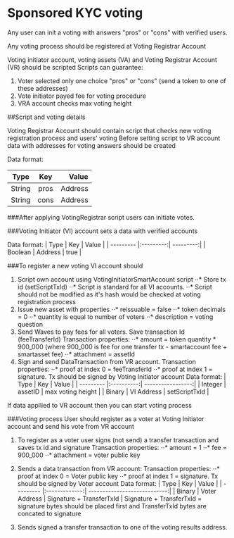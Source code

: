 # Sponsored KYC voting


Any user can init a voting with answers "pros" or "cons" with verified users.

Any voting process should be registered at Voting Registrar Account 

Voting initiator account, voting assets (VA) and Voting Registrar Account (VR) should be scripted
Scripts can guarantee:
1. Voter selected only one choice "pros" or "cons" (send a token to one of these addresses)
2. Vote initiator payed fee for voting procedure
3. VRA account checks max voting height
  
  
##Script and voting details

Voting Registrar Account should contain script that checks new voting registration process and users' voting
Before setting script to VR account data with addresses for voting answers should be created

Data format:  

| Type      | Key      | Value     |
| --------- |:--------:| ---------:|
| String    | pros     |  Address  |
| String    | cons     |  Address  |

###After applying VotingRegistrar script users can initiate votes.

###Voting Initiator (VI) account sets a data with verified accounts

Data format:
| Type      | Key       | Value     |
| --------- |:---------:| ---------:|
| Boolean   | Address   |  true     |

###To register a new voting VI account should
1. Script own account using VotingInitiatorSmartAccount script
⋅⋅* Store tx id (setScriptTxId)
⋅⋅* Script is standard for all VI accounts.
⋅⋅* Script should not be modified as it's hash would be checked at voting registration process
2. Issue new asset with properties
⋅⋅* reissuable  = false
⋅⋅* token decimals = 0
⋅⋅* quantity is equal to number of voters
⋅⋅* description = voting question
3. Send Waves to pay fees for all voters. Save transaction Id (feeTransferId) 
Transaction properties:
⋅⋅* amount = token quantity * 900_000 (where 900_000 is fee for one transfer tx - smartaccount fee + smartasset fee)
⋅⋅* attachment = assetId 
4. Sign and send DataTransaction from VR account.
Transaction properties:
⋅⋅* proof at index 0 = feeTransferId
⋅⋅* proof at index 1 = signature. Tx should be signed by Voting Initiator account
Data format:
| Type      | Key        | Value             |
| --------- |:----------:| -----------------:|
| Integer   | assetID    | max voting height |
| Binary    | VI Address | setScriptTxId     |

If data appllied to VR account then you can start voting process

###Voting process
User should register as a voter at Voting Initiator account and send his vote from VR account
1. To register as a voter user signs (not send) a transfer transaction and saves tx id and signature
Transaction properties:
⋅⋅* amount = 1
⋅⋅* fee = 900_000
⋅⋅* attachment = voter public key
2. Sends a data transaction from VR account:
Transaction properties:
⋅⋅* proof at index 0 = Voter public key
⋅⋅* proof at index 1 = signature. Tx should be signed by Voter account 
Data format:
| Type      | Key           | Value                        |
| --------- |:-------------:| ----------------------------:|
| Binary    | Voter Address | Signature + TransferTxId     |
 Signature + TransferTxId = signature bytes should be placed first and TransferTxId bytes are concated to signature

3. Sends signed a transfer transaction to one of the voting results address. 